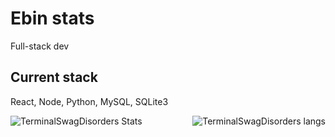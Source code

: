 # Ebin stats

Full-stack dev <br/>
## Current stack<br/>
React, Node, Python, MySQL, SQLite3 <br/>

<img src="https://github-readme-stats.vercel.app/api?username=TerminalSwagDisorder&show_icons=true&count_private=true&hide_border=true&theme=cobalt"  align="left" alt="TerminalSwagDisorders Stats" />
<img src="https://github-readme-stats.vercel.app/api/top-langs/?username=TerminalSwagDisorder&hide=php&theme=cobalt" alt="TerminalSwagDisorders langs" align="right" />